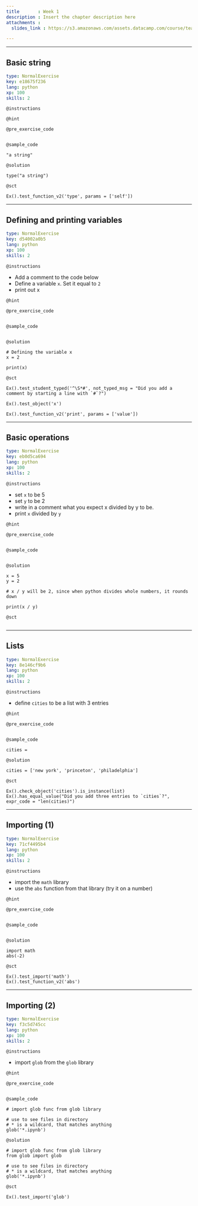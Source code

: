```yaml
---
title       : Week 1
description : Insert the chapter description here
attachments :
  slides_link : https://s3.amazonaws.com/assets.datacamp.com/course/teach/slides_example.pdf

---
```


---
## Basic string

```yaml
type: NormalExercise
key: e18675f236
lang: python
xp: 100
skills: 2
```


`@instructions`

`@hint`

`@pre_exercise_code`
```{python}

```

`@sample_code`
```{python}
"a string"
```

`@solution`
```{python}
type("a string")
```

`@sct`
```{python}
Ex().test_function_v2('type', params = ['self'])
```
---
## Defining and printing variables

```yaml
type: NormalExercise
key: d54002a0b5
lang: python
xp: 100
skills: 2
```


`@instructions`

* Add a comment to the code below
* Define a variable `x`. Set it equal to `2`
* print out x

`@hint`

`@pre_exercise_code`
```{python}

```

`@sample_code`
```{python}

```

`@solution`
```{python}
# Defining the variable x
x = 2

print(x)
```

`@sct`
```{python}
Ex().test_student_typed('^\S*#', not_typed_msg = "Did you add a comment by starting a line with `#`?")

Ex().test_object('x')

Ex().test_function_v2('print', params = ['value'])

```

---
## Basic operations

```yaml
type: NormalExercise
key: eb0d5ca694
lang: python
xp: 100
skills: 2
```


`@instructions`

* set `x` to be 5
* set `y` to be 2
* write in a comment what you expect x divided by y to be.
* print `x` divided by `y`

`@hint`

`@pre_exercise_code`
```{python}

```

`@sample_code`
```{python}

```

`@solution`
```{python}
x = 5
y = 2

# x / y will be 2, since when python divides whole numbers, it rounds down

print(x / y)
```

`@sct`
```{python}

```


---
## Lists

```yaml
type: NormalExercise
key: 8e146cf9b6
lang: python
xp: 100
skills: 2
```


`@instructions`

* define `cities` to be a list with 3 entries

`@hint`

`@pre_exercise_code`
```{python}

```

`@sample_code`
```{python}
cities = 
```

`@solution`
```{python}
cities = ['new york', 'princeton', 'philadelphia']
```

`@sct`
```{python}
Ex().check_object('cities').is_instance(list)
Ex().has_equal_value("Did you add three entries to `cities`?", expr_code = "len(cities)")
```

---
## Importing (1)

```yaml
type: NormalExercise
key: 71cf4495b4
lang: python
xp: 100
skills: 2
```


`@instructions`

* import the `math` library
* use the `abs` function from that library (try it on a number)

`@hint`

`@pre_exercise_code`
```{python}

```

`@sample_code`
```{python}

```

`@solution`
```{python}
import math
abs(-2)
```

`@sct`
```{python}
Ex().test_import('math')
Ex().test_function_v2('abs')
```


---
## Importing (2)

```yaml
type: NormalExercise
key: f3c5d745cc
lang: python
xp: 100
skills: 2
```


`@instructions`

* import `glob` from the `glob` library

`@hint`

`@pre_exercise_code`
```{python}

```

`@sample_code`
```{python}
# import glob func from glob library

# use to see files in directory
# * is a wildcard, that matches anything
glob('*.ipynb')

```

`@solution`
```{python}
# import glob func from glob library
from glob import glob

# use to see files in directory
# * is a wildcard, that matches anything
glob('*.ipynb')
```

`@sct`
```{python}
Ex().test_import('glob')
```
